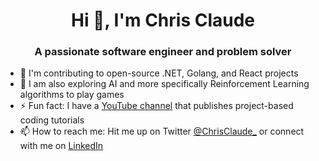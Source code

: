 <link rel="stylesheet" href="https://cdn.jsdelivr.net/gh/devicons/devicon@master/devicon.min.css">

<h1 align="center">Hi 👋, I'm Chris Claude</h1>
<h3 align="center">A passionate software engineer and problem solver</h3>

- 🔭 I'm contributing to open-source .NET, Golang, and React projects
- 🌱 I am also exploring AI and more specifically Reinforcement Learning algorithms to play games
- ⚡ Fun fact: I have a [YouTube channel](https://www.youtube.com/@chrisclaude) that publishes project-based coding tutorials 
- 📫 How to reach me: Hit me up on Twitter [@ChrisClaude_](https://twitter.com/ChrisClaude_) or connect with me on [LinkedIn](https://www.linkedin.com/in/claude-de-tchambila-a720ba143/) 
<!--

Here are some ideas to get you started:

- 🔭 I’m currently working on ...
- 🌱 I’m currently learning ...
- 👯 I’m looking to collaborate on ...
- 🤔 I’m looking for help with ...
- 💬 Ask me about ...
- 📫 How to reach me: ...
- 😄 Pronouns: ...
- ⚡ Fun fact: ...
-->
